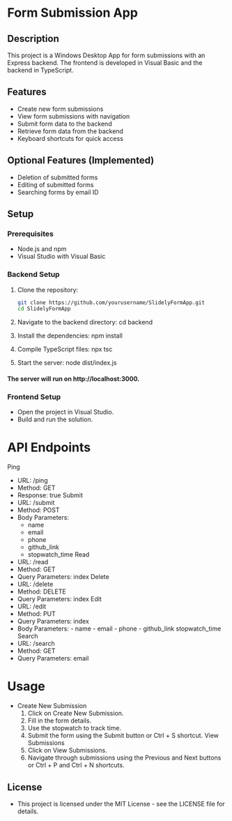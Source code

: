 # Form Submission App

## Description
This project is a Windows Desktop App for form submissions with an Express backend. The frontend is developed in Visual Basic and the backend in TypeScript.

## Features
- Create new form submissions
- View form submissions with navigation
- Submit form data to the backend
- Retrieve form data from the backend
- Keyboard shortcuts for quick access

## Optional Features (Implemented)
- Deletion of submitted forms
- Editing of submitted forms
- Searching forms by email ID

## Setup

### Prerequisites
- Node.js and npm
- Visual Studio with Visual Basic

### Backend Setup
1. Clone the repository:
   ```bash
   git clone https://github.com/yourusername/SlidelyFormApp.git
   cd SlidelyFormApp

2. Navigate to the backend directory:
   cd backend
   
3. Install the dependencies:
   npm install
   
4. Compile TypeScript files:
   npx tsc

5.  Start the server:
   node dist/index.js
#### The server will run on http://localhost:3000.

### Frontend Setup
- Open the project in Visual Studio.
- Build and run the solution.

# API Endpoints
Ping
- URL: /ping
- Method: GET
- Response: true
Submit
- URL: /submit
- Method: POST
- Body Parameters:
     - name
     - email
     - phone
     - github_link
     - stopwatch_time
Read
- URL: /read
- Method: GET
- Query Parameters: index
Delete
- URL: /delete
- Method: DELETE
- Query Parameters: index
Edit
- URL: /edit
- Method: PUT
- Query Parameters: index
- Body Parameters:
      - name
      - email
      - phone
      - github_link
      stopwatch_time
Search
- URL: /search
- Method: GET
- Query Parameters: email

# Usage
- Create New Submission
   1. Click on Create New Submission.
   2. Fill in the form details.
   3. Use the stopwatch to track time.
   4. Submit the form using the Submit button or Ctrl + S shortcut.
View Submissions
   1. Click on View Submissions.
   2. Navigate through submissions using the Previous and Next buttons or Ctrl + P and Ctrl + N shortcuts.
      
## License
- This project is licensed under the MIT License - see the LICENSE file for details.
